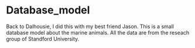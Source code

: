 # Database_model
Back to Dalhousie, I did this with my best friend Jason.
This is a small database model about the marine animals.
All the data are from the reseach group of Standford University.

